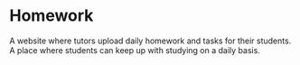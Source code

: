 # Homework
A website where tutors upload daily homework and tasks for their students. A place where students can keep up with studying on a daily basis.
